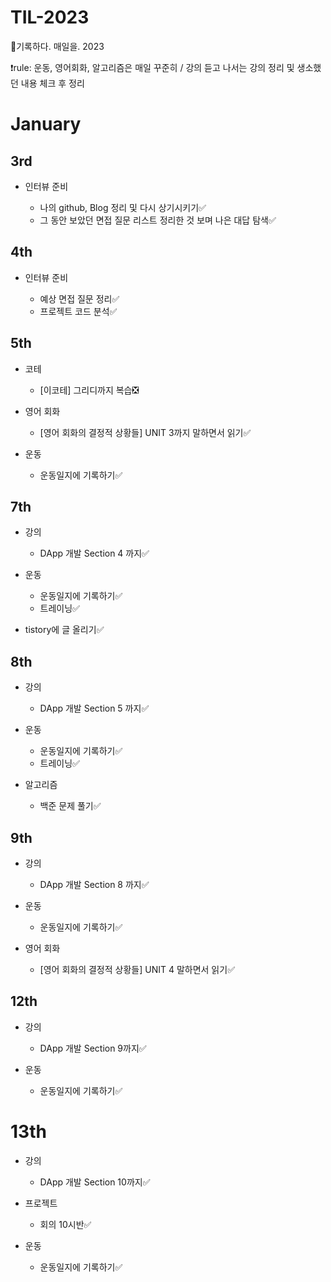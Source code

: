 # TIL-2023
📄기록하다. 매일을. 2023

❗rule: 운동, 영어회화, 알고리즘은 매일 꾸준히 / 강의 듣고 나서는 강의 정리 및 생소했던 내용 체크 후 정리


# January
## 3rd
- 인터뷰 준비

  - 나의 github, Blog 정리 및 다시 상기시키기✅
  - 그 동안 보았던 면접 질문 리스트 정리한 것 보며 나은 대답 탐색✅
  
## 4th
- 인터뷰 준비

  - 예상 면접 질문 정리✅
  - 프로젝트 코드 분석✅
  
## 5th
- 코테

  - [이코테] 그리디까지 복습❎

- 영어 회화

  - [영어 회화의 결정적 상황들] UNIT 3까지 말하면서 읽기✅

- 운동

  - 운동일지에 기록하기✅

## 7th
- 강의

  - DApp 개발 Section 4 까지✅

- 운동

  - 운동일지에 기록하기✅
  - 트레이닝✅
  
- tistory에 글 올리기✅

## 8th
- 강의

  - DApp 개발 Section 5 까지✅
  
- 운동

  - 운동일지에 기록하기✅
  - 트레이닝✅
  
- 알고리즘

  - 백준 문제 풀기✅
  
## 9th
- 강의

  - DApp 개발 Section 8 까지✅
  
- 운동

  - 운동일지에 기록하기✅

- 영어 회화

  - [영어 회화의 결정적 상황들] UNIT 4 말하면서 읽기✅
  
## 12th
- 강의 

  - DApp 개발 Section 9까지✅
  
- 운동

  - 운동일지에 기록하기✅
  
# 13th
- 강의

  - DApp 개발 Section 10까지✅
  
- 프로젝트

  - 회의 10시반✅
  
- 운동

  - 운동일지에 기록하기✅
  

  

